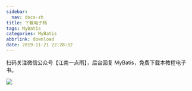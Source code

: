 ```yaml
---
sidebar:
  nav: docs-zh
title: 下载电子档
tags: MyBatis
categories: MyBatis
abbrlink: download
date: 2019-11-21 22:28:52
---
```


扫码关注微信公众号【江南一点雨】，后台回复 MyBatis，免费下载本教程电子书。

![](http://www.javaboy.org/images/sb/javaboy.jpg)